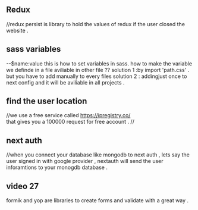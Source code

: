 
## Redux 
 //redux persist is library to hold the values of redux  if the user closed the website .
 

## sass variables 
 --$name:value   this is how to set variables in sass.
 how to make the variable we definde in a file aviliable in other file ?? 
 solution 1 :by import 'path.css' . but you have to add manually to every files
 solution 2 : addingjust once to next config and it will be aviliable in all projects .

 ## find the user location 
 //we use a free service called https://ipregistry.co/  
  that gives you a 100000 request for free account .
  //
 
 ## next auth
 //when you connect your database like mongodb to next auth , lets say the user signed in with google provider , nextauth will send the user inforamtions to your monogdb database .

 ## video 27 
 formik and yop are libraries to create forms and validate with a great way .

 